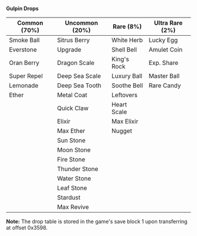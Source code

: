 
**Gulpin Drops**

|**Common** (70%) | **Uncommon** (20%) | **Rare** (8%) | **Ultra Rare** (2%) |
|--|--|--|--|
| Smoke Ball | Sitrus Berry | White Herb | Lucky Egg |
| Everstone | Upgrade | Shell Bell | Amulet Coin |
| Oran Berry | Dragon Scale | King's Rock | Exp. Share |
| Super Repel | Deep Sea Scale | Luxury Ball | Master Ball |
| Lemonade | Deep Sea Tooth | Soothe Bell | Rare Candy |
| Ether | Metal Coat | Leftovers | |
| | Quick Claw | Heart Scale | |
| | Elixir | Max Elixir | |
| | Max Ether | Nugget | |
| | Sun Stone | | |
| | Moon Stone | | |
| | Fire Stone | | |
| | Thunder Stone | | |
| | Water Stone | | |
| | Leaf Stone | | |
| | Stardust | | |
| | Max Revive | | |

**Note:** The drop table is stored in the game's save block 1 upon transferring at offset 0x3598.
